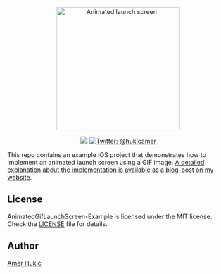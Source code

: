 <p align="center">
    <img src="https://www.amerhukic.com/assets/2018-09-13/animating-launch-screen.gif" width="280" max-width="80%" alt="Animated launch screen" />
</p>

<p align="center">
    <img src="https://img.shields.io/badge/Swift-4.2-orange.svg" />
    <a href="https://twitter.com/hukicamer">
        <img src="https://img.shields.io/badge/contact-%40hukicamer-blue.svg?style=flat" alt="Twitter: @hukicamer" />
    </a>
</p>

This repo contains an example iOS project that demonstrates how to implement an animated launch screen using a GIF image. 
[A detailed explanation about the implementation is available as a blog-post on my website](https://www.amerhukic.com/animating-launch-screen-using-gif).


## License

AnimatedGifLaunchScreen-Example is licensed under the MIT license. Check the [LICENSE](LICENSE) file for details.

## Author

[Amer Hukić](https://amerhukic.com)
